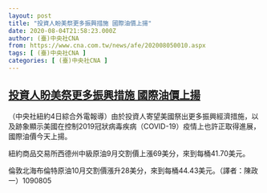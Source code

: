 ```yaml
---
layout: post
title: "投資人盼美祭更多振興措施 國際油價上揚"
date: 2020-08-04T21:58:23.000Z
author: (臺)中央社CNA
from: https://www.cna.com.tw/news/afe/202008050010.aspx
tags: [ (臺)中央社CNA ]
categories: [ (臺)中央社CNA ]
---
```

<!--1596578303000-->
[投資人盼美祭更多振興措施 國際油價上揚](https://www.cna.com.tw/news/afe/202008050010.aspx)
------

<div>
<div></div><div class="paragraph"><p>（中央社紐約4日綜合外電報導）由於投資人寄望美國祭出更多振興經濟措施，以及跡象顯示美國在控制2019冠狀病毒疾病（COVID-19）疫情上也許正取得進展，國際油價今天上揚。</p><p>紐約商品交易所西德州中級原油9月交割價上漲69美分，來到每桶41.70美元。</p><p>倫敦北海布倫特原油10月交割價漲升28美分，來到每桶44.43美元。（譯者：陳政一）1090805</p></div>
</div>
